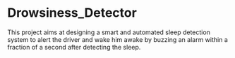 # Drowsiness_Detector
This project aims at designing a smart and automated sleep detection system to alert the driver and 
wake him awake by buzzing an alarm within a fraction of a second after detecting the sleep.
